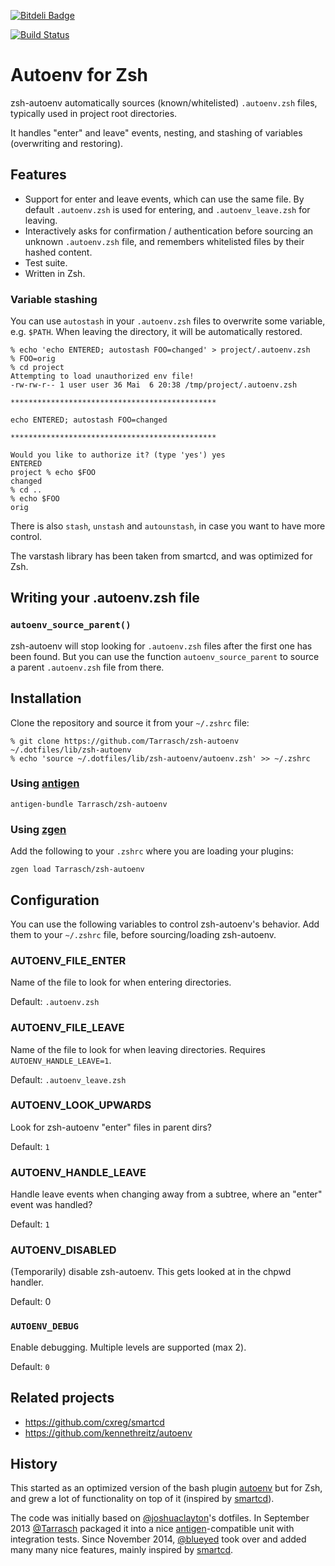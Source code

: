 [![Bitdeli Badge](https://d2weczhvl823v0.cloudfront.net/Tarrasch/zsh-autoenv/trend.png)](https://bitdeli.com/free "Bitdeli Badge")

[![Build Status](https://travis-ci.org/Tarrasch/zsh-autoenv.svg?branch=master)](https://travis-ci.org/Tarrasch/zsh-autoenv)

# Autoenv for Zsh

zsh-autoenv automatically sources (known/whitelisted) `.autoenv.zsh` files,
typically used in project root directories.

It handles "enter" and leave" events, nesting, and stashing of
variables (overwriting and restoring).

## Features

 - Support for enter and leave events, which can use the same file.
   By default `.autoenv.zsh` is used for entering, and `.autoenv_leave.zsh`
   for leaving.
 - Interactively asks for confirmation / authentication before sourcing an
   unknown `.autoenv.zsh` file, and remembers whitelisted files by their
   hashed content.
 - Test suite.
 - Written in Zsh.

### Variable stashing

You can use `autostash` in your `.autoenv.zsh` files to overwrite some
variable, e.g.  `$PATH`.  When leaving the directory, it will be automatically
restored.

    % echo 'echo ENTERED; autostash FOO=changed' > project/.autoenv.zsh
    % FOO=orig
    % cd project
    Attempting to load unauthorized env file!
    -rw-rw-r-- 1 user user 36 Mai  6 20:38 /tmp/project/.autoenv.zsh

    **********************************************

    echo ENTERED; autostash FOO=changed

    **********************************************

    Would you like to authorize it? (type 'yes') yes
    ENTERED
    project % echo $FOO
    changed
    % cd ..
    % echo $FOO
    orig

There is also `stash`, `unstash` and `autounstash`, in case you want to
have more control.

The varstash library has been taken from smartcd, and was optimized for Zsh.


## Writing your .autoenv.zsh file

### `autoenv_source_parent()`

zsh-autoenv will stop looking for `.autoenv.zsh` files after the first one has
been found.  But you can use the function `autoenv_source_parent` to source a
parent `.autoenv.zsh` file from there.


## Installation

Clone the repository and source it from your `~/.zshrc` file:

    % git clone https://github.com/Tarrasch/zsh-autoenv ~/.dotfiles/lib/zsh-autoenv
    % echo 'source ~/.dotfiles/lib/zsh-autoenv/autoenv.zsh' >> ~/.zshrc

### Using [antigen](https://github.com/zsh-users/antigen)

    antigen-bundle Tarrasch/zsh-autoenv

### Using [zgen](https://github.com/tarjoilija/zgen)

Add the following to your `.zshrc` where you are loading your plugins:

    zgen load Tarrasch/zsh-autoenv


## Configuration

You can use the following variables to control zsh-autoenv's behavior.
Add them to your `~/.zshrc` file, before sourcing/loading zsh-autoenv.

### AUTOENV\_FILE\_ENTER
Name of the file to look for when entering directories.

Default: `.autoenv.zsh`

### AUTOENV\_FILE\_LEAVE
Name of the file to look for when leaving directories.
Requires `AUTOENV_HANDLE_LEAVE=1`.

Default: `.autoenv_leave.zsh`

### AUTOENV\_LOOK\_UPWARDS
Look for zsh-autoenv "enter" files in parent dirs?

Default: `1`

### AUTOENV\_HANDLE\_LEAVE
Handle leave events when changing away from a subtree, where an "enter"
event was handled?

Default: `1`

### AUTOENV\_DISABLED
(Temporarily) disable zsh-autoenv. This gets looked at in the chpwd handler.

Default: 0

### `AUTOENV_DEBUG`
Enable debugging. Multiple levels are supported (max 2).

Default: `0`


## Related projects
- https://github.com/cxreg/smartcd
- https://github.com/kennethreitz/autoenv


## History

This started as an optimized version of the bash plugin
[autoenv](https://github.com/kennethreitz/autoenv) but for Zsh, and grew a lot
of functionality on top of it (inspired by [smartcd]).

The code was initially based on
[@joshuaclayton](https://github.com/joshuaclayton)'s dotfiles.
In September 2013 [@Tarrasch](https://github.com/Tarrasch) packaged it into a
nice [antigen]-compatible unit with integration tests. Since November 2014,
[@blueyed](https://github.com/blueyed) took over and added many many nice
features, mainly inspired by [smartcd].

[antigen]: https://github.com/Tarrasch/antigen-hs
[smartcd]: https://github.com/cxreg/smartcd
